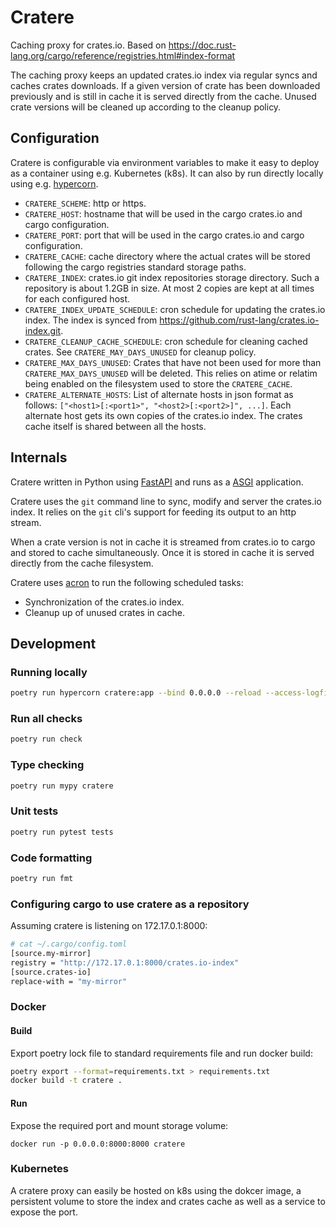 # Cratere

Caching proxy for crates.io.
Based on https://doc.rust-lang.org/cargo/reference/registries.html#index-format

The caching proxy keeps an updated crates.io index via regular syncs and caches crates downloads.
If a given version of crate has been downloaded previously and is still in cache it is served directly from the cache. Unused crate versions will be cleaned up according to the cleanup policy.

## Configuration

Cratere is configurable via environment variables to make it easy to deploy as a container using e.g. Kubernetes (k8s).
It can also by run directly locally using e.g. [hypercorn](https://pgjones.gitlab.io/hypercorn/).

- `CRATERE_SCHEME`: http or https.
- `CRATERE_HOST`: hostname that will be used in the cargo crates.io and cargo configuration.
- `CRATERE_PORT`: port that will be used in the cargo crates.io and cargo configuration.
- `CRATERE_CACHE`: cache directory where the actual crates will be stored following the cargo registries standard storage paths.
- `CRATERE_INDEX`: crates.io git index repositories storage directory. Such a repository is about 1.2GB in size. At most 2 copies are kept at all times for each configured host.
- `CRATERE_INDEX_UPDATE_SCHEDULE`: cron schedule for updating the crates.io index. The index is synced from https://github.com/rust-lang/crates.io-index.git.
- `CRATERE_CLEANUP_CACHE_SCHEDULE`: cron schedule for cleaning cached crates. See `CRATERE_MAY_DAYS_UNUSED` for cleanup policy.
- `CRATERE_MAX_DAYS_UNUSED`: Crates that have not been used for more than `CRATERE_MAX_DAYS_UNUSED` will be deleted. This relies on atime or relatim being enabled on the filesystem used to store the `CRATERE_CACHE`.
- `CRATERE_ALTERNATE_HOSTS`: List of alternate hosts in json format as follows: `["<host1>[:<port1>", "<host2>[:<port2>]", ...]`. Each alternate host gets its own copies of the crates.io index. The crates cache itself is shared between all the hosts.


## Internals

Cratere written in Python using [FastAPI](https://fastapi.tiangolo.com/) and runs as a [ASGI](https://asgi.readthedocs.io/en/latest/) application.

Cratere uses the `git` command line to sync, modify and server the crates.io index. It relies on the `git` cli's support for feeding its output to an http stream.

When a crate version is not in cache it is streamed from crates.io to cargo and stored to cache simultaneously. Once it is stored in cache it is served directly from the cache filesystem.

Cratere uses [acron](https://github.com/appgate/acron) to run the following scheduled tasks:
- Synchronization of the crates.io index.
- Cleanup up of unused crates in cache.

## Development

### Running locally

```bash
poetry run hypercorn cratere:app --bind 0.0.0.0 --reload --access-logfile -
```

### Run all checks

```bash
poetry run check
```

### Type checking

```bash
poetry run mypy cratere
```

### Unit tests

```bash
poetry run pytest tests
```

### Code formatting

```bash
poetry run fmt
```


### Configuring cargo to use cratere as a repository

Assuming cratere is listening on 172.17.0.1:8000:

```bash
# cat ~/.cargo/config.toml
[source.my-mirror]
registry = "http://172.17.0.1:8000/crates.io-index"
[source.crates-io]
replace-with = "my-mirror"
```

### Docker

#### Build

Export poetry lock file to standard requirements file and run docker build:
```bash
poetry export --format=requirements.txt > requirements.txt
docker build -t cratere .
```

#### Run
Expose the required port and mount storage volume:
```
docker run -p 0.0.0.0:8000:8000 cratere
```


### Kubernetes

A cratere proxy can easily be hosted on k8s using the dokcer image, a persistent volume to store the index and crates cache as well as a service to expose the port.
